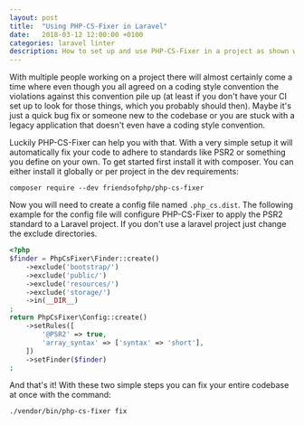 ```yaml
---
layout: post
title:  "Using PHP-CS-Fixer in Laravel"
date:   2018-03-12 12:00:00 +0100
categories: laravel linter
description: How to set up and use PHP-CS-Fixer in a project as shown with Laravel for example.
---
```


With multiple people working on a project there will almost certainly come a time where even though you all agreed on a coding style convention the violations against this convention pile up (at least if you don't have your CI set up to look for those things, which you probably should then). Maybe it's just a quick bug fix or someone new to the codebase or you are stuck with a legacy application that doesn't even have a coding style convention.

Luckily PHP-CS-Fixer can help you with that. With a very simple setup it will automatically fix your code to adhere to standards like PSR2 or something you define on your own.
To get started first install it with composer. You can either install it globally or per project in the dev requirements:

`composer require --dev friendsofphp/php-cs-fixer`

Now you will need to create a config file named `.php_cs.dist`. The following example for the config file will configure PHP-CS-Fixer to apply the PSR2 standard to a Laravel project. If you don't use a laravel project just change the exclude directories.

```php
<?php
$finder = PhpCsFixer\Finder::create()
    ->exclude('bootstrap/')
    ->exclude('public/')
    ->exclude('resources/')
    ->exclude('storage/')
    ->in(__DIR__)
;
return PhpCsFixer\Config::create()
    ->setRules([
        '@PSR2' => true,
        'array_syntax' => ['syntax' => 'short'],
    ])
    ->setFinder($finder)
;
```

And that's it! With these two simple steps you can fix your entire codebase at once with the command:

`./vendor/bin/php-cs-fixer fix`
